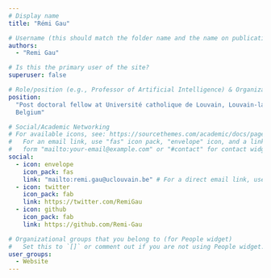 ```yaml
---
# Display name
title: "Rémi Gau"

# Username (this should match the folder name and the name on publications)
authors:
  - "Remi Gau"

# Is this the primary user of the site?
superuser: false

# Role/position (e.g., Professor of Artificial Intelligence) & Organizations/Affiliations
position:
  "Post doctoral fellow at Université catholique de Louvain, Louvain-la-Neuve,
  Belgium"

# Social/Academic Networking
# For available icons, see: https://sourcethemes.com/academic/docs/page-builder/#icons
#   For an email link, use "fas" icon pack, "envelope" icon, and a link in the
#   form "mailto:your-email@example.com" or "#contact" for contact widget.
social:
  - icon: envelope
    icon_pack: fas
    link: "mailto:remi.gau@uclouvain.be" # For a direct email link, use "mailto:test@example.org".
  - icon: twitter
    icon_pack: fab
    link: https://twitter.com/RemiGau
  - icon: github
    icon_pack: fab
    link: https://github.com/Remi-Gau

# Organizational groups that you belong to (for People widget)
#   Set this to `[]` or comment out if you are not using People widget.
user_groups:
  - Website
---
```

